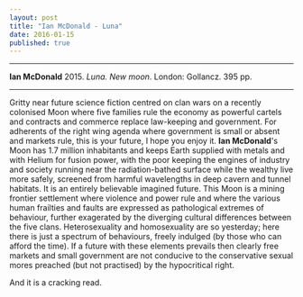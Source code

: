```yaml
---
layout: post
title: "Ian McDonald - Luna"
date: 2016-01-15
published: true
---
```



***
<b>Ian McDonald</b> 2015. _Luna. New moon_. London: Gollancz. 395 pp.

***

Gritty near future science fiction centred on clan wars on a recently colonised Moon where five families rule the economy as powerful cartels and contracts and commerce replace law-keeping and government.  For adherents of the right wing agenda where government is small or absent and markets rule, this is your future, I hope you enjoy it.  **Ian McDonald**'s Moon has 1.7 million inhabitants and keeps Earth supplied with metals and with Helium for fusion power, with the poor keeping the engines of industry and society running near the radiation-bathed surface while the wealthy live more safely, screened from harmful wavelengths in deep cavern and tunnel habitats.  It is an entirely believable imagined future.  This Moon is a mining frontier settlement where violence and power rule and where the various human frailties and faults are expressed as pathological extremes of behaviour, further exagerated by the diverging cultural differences between the five clans.  Heterosexuality and homosexuality are so yesterday; here there is just a spectrum of behaviours, freely indulged (by those who can afford the time).  If a future with these elements prevails then clearly free markets and small government are not conducive to the conservative sexual mores preached (but not practised) by the hypocritical right. 

And it is a cracking read.
